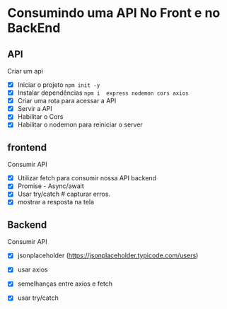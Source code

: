 # Consumindo uma API No Front e no BackEnd

## API

Criar um api
- [x] Iniciar o projeto `npm init -y`
- [x] Instalar dependências  `npm i  express nodemon cors axios`
- [x] Criar uma rota  para acessar a API
- [x] Servir a API
- [x] Habilitar o Cors
- [x] Habilitar o nodemon para reiniciar o server

## frontend
Consumir API

- [x] Utilizar fetch para consumir nossa API backend
- [x] Promise - Async/await
- [x] Usar try/catch # capturar erros.
- [x] mostrar a resposta na tela

## Backend
Consumir API

- [x] jsonplaceholder (https://jsonplaceholder.typicode.com/users)
- [X] usar axios
- [X] semelhanças entre axios e fetch
- [X] usar try/catch


